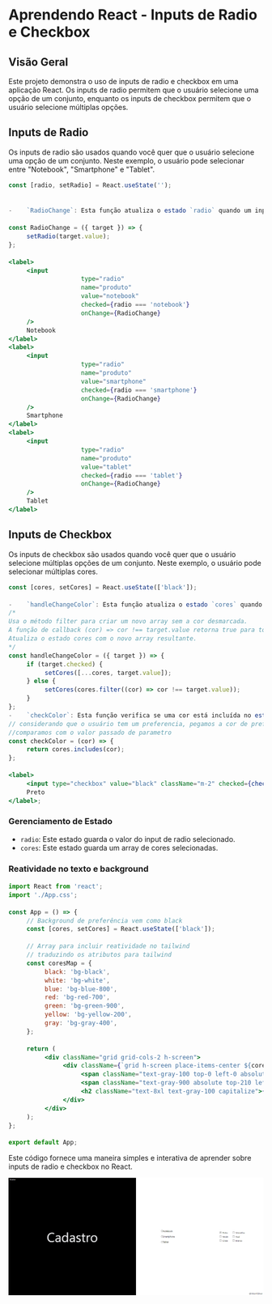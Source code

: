 # Aprendendo React - Inputs de Radio e Checkbox

## Visão Geral

Este projeto demonstra o uso de inputs de radio e checkbox em uma aplicação React. Os inputs de radio permitem que o usuário selecione uma opção de um conjunto, enquanto os inputs de checkbox permitem que o usuário selecione múltiplas opções.

## Inputs de Radio

Os inputs de radio são usados quando você quer que o usuário selecione uma opção de um conjunto. Neste exemplo, o usuário pode selecionar entre "Notebook", "Smartphone" e "Tablet".

```jsx
const [radio, setRadio] = React.useState('');


-    `RadioChange`: Esta função atualiza o estado `radio` quando um input de radio é selecionado.

const RadioChange = ({ target }) => {
     setRadio(target.value);
};

<label>
     <input
                    type="radio"
                    name="produto"
                    value="notebook"
                    checked={radio === 'notebook'}
                    onChange={RadioChange}
     />
     Notebook
</label>
<label>
     <input
                    type="radio"
                    name="produto"
                    value="smartphone"
                    checked={radio === 'smartphone'}
                    onChange={RadioChange}
     />
     Smartphone
</label>
<label>
     <input
                    type="radio"
                    name="produto"
                    value="tablet"
                    checked={radio === 'tablet'}
                    onChange={RadioChange}
     />
     Tablet
</label>
```

## Inputs de Checkbox

Os inputs de checkbox são usados quando você quer que o usuário selecione múltiplas opções de um conjunto. Neste exemplo, o usuário pode selecionar múltiplas cores.

```jsx
const [cores, setCores] = React.useState(['black']);

-    `handleChangeColor`: Esta função atualiza o estado `cores` quando um checkbox é marcado ou desmarcado.
/*
Usa o método filter para criar um novo array sem a cor desmarcada.
A função de callback (cor) => cor !== target.value retorna true para todas as cores que são diferentes de target.value.
Atualiza o estado cores com o novo array resultante.
*/
const handleChangeColor = ({ target }) => {
     if (target.checked) {
          setCores([...cores, target.value]);
     } else {
          setCores(cores.filter((cor) => cor !== target.value));
     }
};
-    `checkColor`: Esta função verifica se uma cor está incluída no estado `cores`.
// considerando que o usuário tem um preferencia, pegamos a cor de preferencia e
//comparamos com o valor passado de parametro
const checkColor = (cor) => {
     return cores.includes(cor);
};

<label>
     <input type="checkbox" value="black" className="m-2" checked={checkColor('black')} onChange={handleChangeColor} />
     Preto
</label>;
```

### Gerenciamento de Estado

-    `radio`: Este estado guarda o valor do input de radio selecionado.
-    `cores`: Este estado guarda um array de cores selecionadas.

### Reatividade no texto e background

```jsx
import React from 'react';
import './App.css';

const App = () => {
     // Background de preferência vem como black
     const [cores, setCores] = React.useState(['black']);

     // Array para incluir reatividade no tailwind
     // traduzindo os atributos para tailwind
     const coresMap = {
          black: 'bg-black',
          white: 'bg-white',
          blue: 'bg-blue-800',
          red: 'bg-red-700',
          green: 'bg-green-900',
          yellow: 'bg-yellow-200',
          gray: 'bg-gray-400',
     };

     return (
          <div className="grid grid-cols-2 h-screen">
               <div className={`grid h-screen place-items-center ${cores.map((cor) => coresMap[cor])}`}>
                    <span className="text-gray-100 top-0 left-0 absolute ml-2">Home</span>
                    <span className="text-gray-900 absolute top-210 left-443 ">@VitorHSilver</span>
                    <h2 className="text-8xl text-gray-100 capitalize">{radio ? radio : 'Cadastro'}</h2>
               </div>
          </div>
     );
};

export default App;
```

Este código fornece uma maneira simples e interativa de aprender sobre inputs de radio e checkbox no React.

![radioAndCheckbox](./public/forms-radio-checkbox.png)
